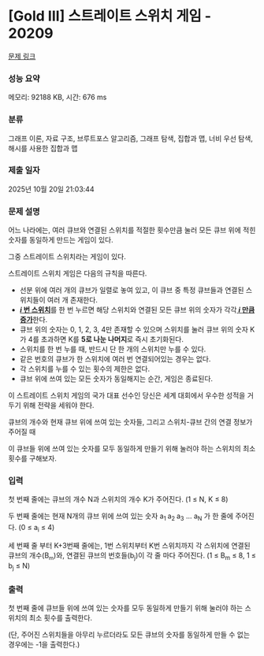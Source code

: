 # [Gold III] 스트레이트 스위치 게임 - 20209 

[문제 링크](https://www.acmicpc.net/problem/20209) 

### 성능 요약

메모리: 92188 KB, 시간: 676 ms

### 분류

그래프 이론, 자료 구조, 브루트포스 알고리즘, 그래프 탐색, 집합과 맵, 너비 우선 탐색, 해시를 사용한 집합과 맵

### 제출 일자

2025년 10월 20일 21:03:44

### 문제 설명

<p>어느 나라에는, 여러 큐브와 연결된 스위치를 적절한 횟수만큼 눌러 모든 큐브 위에 적힌 숫자를 동일하게 만드는 게임이 있다.</p>

<p>그중 스트레이트 스위치라는 게임이 있다.</p>

<p>스트레이트 스위치 게임은 다음의 규칙을 따른다.</p>

<ul>
	<li>선분 위에 여러 개의 큐브가 일렬로 놓여 있고, 이 큐브 중 특정 큐브들과 연결된 스위치들이 여러 개 존재한다.</li>
	<li><u><strong><em>i</em> 번 스위치</strong></u>를 한 번 누르면 해당 스위치와 연결된 모든 큐브 위의 숫자가 각각<u><strong> <em>i </em>만큼 증가</strong></u>한다.</li>
	<li>큐브 위의 숫자는 0, 1, 2, 3, 4만 존재할 수 있으며 스위치를 눌러 큐브 위의 숫자 K가 4를 초과하면 K를 <strong>5로 나눈 나머지</strong>로 즉시 초기화된다.</li>
	<li>스위치를 한 번 누를 때, 반드시 단 한 개의 스위치만 누를 수 있다.</li>
	<li>같은 번호의 큐브가 한 스위치에 여러 번 연결되어있는 경우는 없다.</li>
	<li>각 스위치를 누를 수 있는 횟수의 제한은 없다.</li>
	<li>큐브 위에 쓰여 있는 모든 숫자가 동일해지는 순간, 게임은 종료된다.</li>
</ul>

<p>이 스트레이트 스위치 게임의 국가 대표 선수인 당신은 세계 대회에서 우수한 성적을 거두기 위해 전략을 세워야 한다.</p>

<p>큐브의 개수와 현재 큐브 위에 쓰여 있는 숫자들, 그리고 스위치-큐브 간의 연결 정보가 주어질 때</p>

<p>이 큐브들 위에 쓰여 있는 숫자를 모두 동일하게 만들기 위해 눌러야 하는 스위치의 최소 횟수를 구해보자.</p>

### 입력 

 <p>첫 번째 줄에는 큐브의 개수 N과 스위치의 개수 K가 주어진다. (1 ≤ N, K ≤ 8)</p>

<p>두 번째 줄에는 현재 N개의 큐브 위에 쓰여 있는 숫자 a<sub>1 </sub>a<sub>2 </sub>a<sub>3</sub> ... a<sub>N</sub> 가 한 줄에 주어진다. (0 ≤ a<sub>i</sub> ≤ 4)</p>

<p>세 번째 줄 부터 K+3번째 줄에는, 1번 스위치부터 K번 스위치까지 각 스위치에 연결된 큐브의 개수(B<sub><span style="font-size: 10.8333px;">m</span></sub>)와, 연결된 큐브의 번호들(b<sub>j</sub>)이 각 줄 마다 주어진다. (1 ≤ B<sub>m</sub> ≤ 8, 1 ≤ b<sub>j</sub> ≤ N)</p>

### 출력 

 <p>첫 번째 줄에 큐브들 위에 쓰여 있는 숫자를 모두 동일하게 만들기 위해 눌러야 하는 스위치의 최소 횟수를 출력한다.</p>

<p>(단, 주어진 스위치들을 아무리 누르더라도 모든 큐브의 숫자를 동일하게 만들 수 없는 경우에는 -1을 출력한다.)</p>

